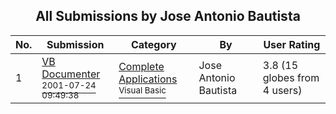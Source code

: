 ﻿<div align="center">

## All Submissions by Jose Antonio Bautista

</div>

No.  | Submission | Category | By   | User Rating
---- | ---------- | -------- | ---- | -----------
1 | [VB Documenter<br /><sup>2001-07-24 09:49:38</sup>](https://github.com/Planet-Source-Code/jose-antonio-bautista-vb-documenter__1-25416) | [Complete Applications<br /><sup>Visual Basic</sup>](../ByCategory/complete-applications__1-27.md) | Jose Antonio Bautista | 3.8 (15 globes from 4 users)
